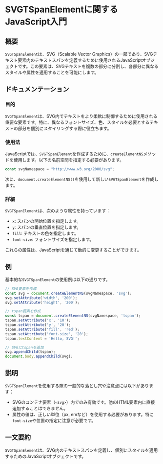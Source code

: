 <!--
Meta Description: # SVGTSpanElementに関するJavaScript入門 ## 概要 `SVGTSpanElement`は、SVG（Scalable Vector Graphics）の一部であり、SVGテキスト要素内のテキストスパンを定義するために使用されるJavaScriptオブジェクトです。この要素は...
Meta Keywords: svg, svgtspanelement, tspan, setattribute, createelementns
-->

# SVGTSpanElementに関するJavaScript入門

## 概要
`SVGTSpanElement`は、SVG（Scalable Vector Graphics）の一部であり、SVGテキスト要素内のテキストスパンを定義するために使用されるJavaScriptオブジェクトです。この要素は、SVGテキストを複数の部分に分割し、各部分に異なるスタイルや属性を適用することを可能にします。

## ドキュメンテーション
### 目的
`SVGTSpanElement`は、SVG内でテキストをより柔軟に制御するために使用される重要な要素です。特に、異なるフォントサイズ、色、スタイルを必要とするテキストの部分を個別にスタイリングする際に役立ちます。

### 使用法
JavaScriptでは、`SVGTSpanElement`を作成するために、`createElementNS`メソッドを使用します。以下の名前空間を指定する必要があります。
```javascript
const svgNamespace = "http://www.w3.org/2000/svg";
```
次に、`document.createElementNS()`を使用して新しい`SVGTSpanElement`を作成します。

### 詳細
`SVGTSpanElement`は、次のような属性を持っています：
- `x`: スパンの開始位置を指定します。
- `y`: スパンの垂直位置を指定します。
- `fill`: テキストの色を指定します。
- `font-size`: フォントサイズを指定します。

これらの属性は、JavaScriptを通じて動的に変更することができます。

## 例
基本的な`SVGTSpanElement`の使用例は以下の通りです。

```javascript
// SVG要素を作成
const svg = document.createElementNS(svgNamespace, 'svg');
svg.setAttribute('width', '200');
svg.setAttribute('height', '200');

// tspan要素を作成
const tspan = document.createElementNS(svgNamespace, 'tspan');
tspan.setAttribute('x', '10');
tspan.setAttribute('y', '20');
tspan.setAttribute('fill', 'red');
tspan.setAttribute('font-size', '20');
tspan.textContent = 'Hello, SVG!';

// SVGにtspanを追加
svg.appendChild(tspan);
document.body.appendChild(svg);
```

## 説明
`SVGTSpanElement`を使用する際の一般的な落とし穴や注意点には以下があります：
- SVGのコンテナ要素（`<svg>`）内でのみ有効です。他のHTML要素内に直接追加することはできません。
- 属性の値は、正しい単位（px, emなど）を使用する必要があります。特に`font-size`や位置の指定に注意が必要です。

## 一文要約
`SVGTSpanElement`は、SVG内のテキストスパンを定義し、個別にスタイルを適用するためのJavaScriptオブジェクトです。